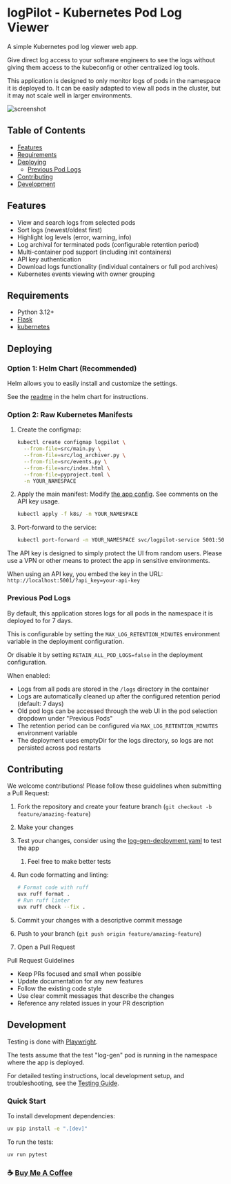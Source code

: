 # logPilot - Kubernetes Pod Log Viewer<!-- omit in toc -->

A simple Kubernetes pod log viewer web app.

Give direct log access to your software engineers to see the logs without giving them access to the kubeconfig or other centralized log tools.

This application is designed to only monitor logs of pods in the namespace it is deployed to. It can be easily adapted to view all pods in the cluster, but it may not scale well in larger environments.

![screenshot](logpilot.png)

## Table of Contents<!-- omit in toc -->

- [Features](#features)
- [Requirements](#requirements)
- [Deploying](#deploying)
  - [Previous Pod Logs](#previous-pod-logs)
- [Contributing](#contributing)
- [Development](#development)

## Features

- View and search logs from selected pods
- Sort logs (newest/oldest first)
- Highlight log levels (error, warning, info)
- Log archival for terminated pods (configurable retention period)
- Multi-container pod support (including init containers)
- API key authentication
- Download logs functionality (individual containers or full pod archives)
- Kubernetes events viewing with owner grouping

## Requirements

- Python 3.12+
- [Flask](https://flask.palletsprojects.com/)
- [kubernetes](https://github.com/kubernetes-client/python)

## Deploying

### Option 1: Helm Chart (Recommended)

Helm allows you to easily install and customize the settings.

See the [readme](charts/README.md) in the helm chart for instructions.

### Option 2: Raw Kubernetes Manifests

1. Create the configmap:

    ```sh
    kubectl create configmap logpilot \
      --from-file=src/main.py \
      --from-file=src/log_archiver.py \
      --from-file=src/events.py \
      --from-file=src/index.html \
      --from-file=pyproject.toml \
      -n YOUR_NAMESPACE
    ```

2. Apply the main manifest:
Modify [the app config](k8s/deployment.yaml). See comments on the API key usage.

    ```sh
    kubectl apply -f k8s/ -n YOUR_NAMESPACE
    ```

3. Port-forward to the service:

    ```sh
    kubectl port-forward -n YOUR_NAMESPACE svc/logpilot-service 5001:5001
    ```

The API key is designed to simply protect the UI from random users. Please use a VPN or other means to protect the app in sensitive environments.

When using an API key, you embed the key in the URL: `http://localhost:5001/?api_key=your-api-key`

### Previous Pod Logs

By default, this application stores logs for all pods in the namespace it is deployed to for 7 days.

This is configurable by setting the `MAX_LOG_RETENTION_MINUTES` environment variable in the deployment configuration.

Or disable it by setting `RETAIN_ALL_POD_LOGS=false` in the deployment configuration.

When enabled:

- Logs from all pods are stored in the `/logs` directory in the container
- Logs are automatically cleaned up after the configured retention period (default: 7 days)
- Old pod logs can be accessed through the web UI in the pod selection dropdown under "Previous Pods"
- The retention period can be configured via `MAX_LOG_RETENTION_MINUTES` environment variable
- The deployment uses emptyDir for the logs directory, so logs are not persisted across pod restarts

## Contributing

We welcome contributions! Please follow these guidelines when submitting a Pull Request:

1. Fork the repository and create your feature branch (`git checkout -b feature/amazing-feature`)
2. Make your changes
3. Test your changes, consider using the [log-gen-deployment.yaml](tests/log-gen-deployment.yaml) to test the app
   1. Feel free to make better tests
4. Run code formatting and linting:

   ```sh
   # Format code with ruff
   uvx ruff format .
   # Run ruff linter
   uvx ruff check --fix .
   ```

5. Commit your changes with a descriptive commit message
6. Push to your branch (`git push origin feature/amazing-feature`)
7. Open a Pull Request

Pull Request Guidelines

- Keep PRs focused and small when possible
- Update documentation for any new features
- Follow the existing code style
- Use clear commit messages that describe the changes
- Reference any related issues in your PR description

## Development

Testing is done with [Playwright](https://playwright.dev/).

The tests assume that the test "log-gen" pod is running in the namespace where the app is deployed.

For detailed testing instructions, local development setup, and troubleshooting, see the [Testing Guide](tests/README.md).

### Quick Start

To install development dependencies:

```sh
uv pip install -e ".[dev]"
```

To run the tests:

```sh
uv run pytest
```

### :coffee: [Buy Me A Coffee](https://buymeacoffee.com/jessegoodier)
